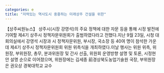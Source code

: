 ```yaml
---
categories: e
title: "저력있는 역사도시 중흥하는 미래상주 건설을 위한"
---
```

【상주씨원뉴스】 상주시(시장 강영석)의 주요 정책에 대한 자문 등을 통해 시정 발전에 기여할 제4기 상주시 정책자문위원회가 출범하였다라고 전했다.지난 9월 23일, 시청 대회의실에서 강영석 시장과 시 정책자문위원, 부시장, 국소장 등 40여 명이 참석한 가운데 제4기 상주시 정책자문위원회 위원 위촉식을 개최하였다.이날 행사는 위원 위촉, 위원장, 부위원장, 총무, 분과위원장 및 간사 선출, 위원회 운영방향 설명 및 토론, 시정현안 설명 순으로 이어졌으며, 위원장에는 김세종 前경상북도농업기술원 국장, 부위원장은 권오상 경북대학교 교수